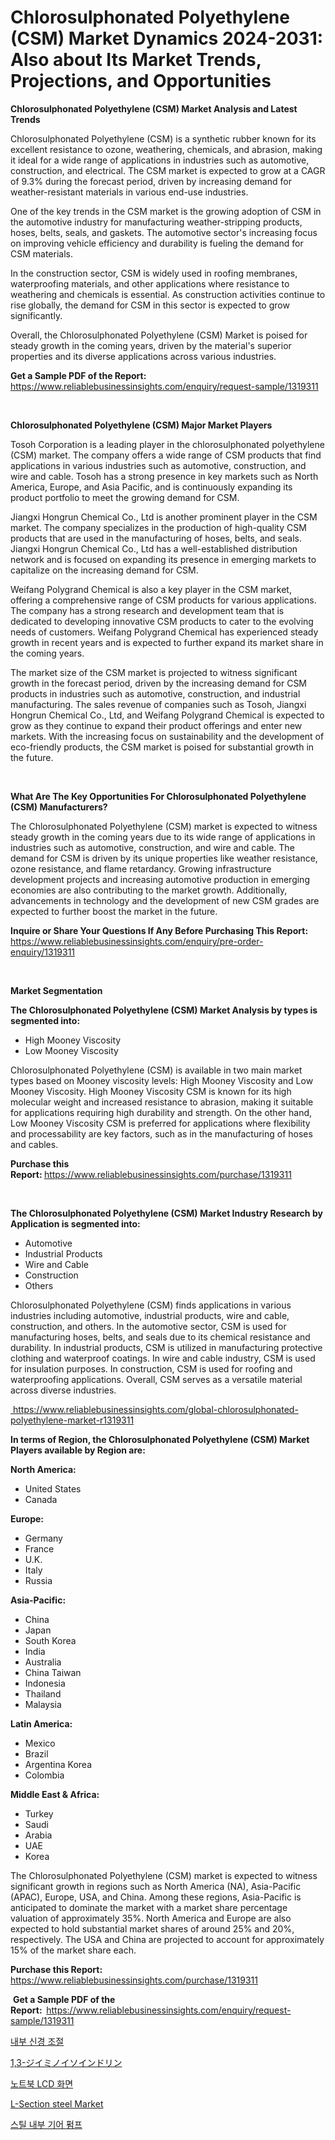 <p><h1>Chlorosulphonated Polyethylene (CSM) Market Dynamics 2024-2031: Also about Its Market Trends, Projections, and Opportunities</h1></p><p><strong>Chlorosulphonated Polyethylene (CSM) Market Analysis and Latest Trends</strong></p>
<p><p>Chlorosulphonated Polyethylene (CSM) is a synthetic rubber known for its excellent resistance to ozone, weathering, chemicals, and abrasion, making it ideal for a wide range of applications in industries such as automotive, construction, and electrical. The CSM market is expected to grow at a CAGR of 9.3% during the forecast period, driven by increasing demand for weather-resistant materials in various end-use industries.</p><p>One of the key trends in the CSM market is the growing adoption of CSM in the automotive industry for manufacturing weather-stripping products, hoses, belts, seals, and gaskets. The automotive sector's increasing focus on improving vehicle efficiency and durability is fueling the demand for CSM materials.</p><p>In the construction sector, CSM is widely used in roofing membranes, waterproofing materials, and other applications where resistance to weathering and chemicals is essential. As construction activities continue to rise globally, the demand for CSM in this sector is expected to grow significantly.</p><p>Overall, the Chlorosulphonated Polyethylene (CSM) Market is poised for steady growth in the coming years, driven by the material's superior properties and its diverse applications across various industries.</p></p>
<p><strong>Get a Sample PDF of the Report:&nbsp;</strong> <a href="https://www.reliablebusinessinsights.com/enquiry/request-sample/1319311">https://www.reliablebusinessinsights.com/enquiry/request-sample/1319311</a></p>
<p>&nbsp;</p>
<p><strong>Chlorosulphonated Polyethylene (CSM) Major Market Players</strong></p>
<p><p>Tosoh Corporation is a leading player in the chlorosulphonated polyethylene (CSM) market. The company offers a wide range of CSM products that find applications in various industries such as automotive, construction, and wire and cable. Tosoh has a strong presence in key markets such as North America, Europe, and Asia Pacific, and is continuously expanding its product portfolio to meet the growing demand for CSM.</p><p>Jiangxi Hongrun Chemical Co., Ltd is another prominent player in the CSM market. The company specializes in the production of high-quality CSM products that are used in the manufacturing of hoses, belts, and seals. Jiangxi Hongrun Chemical Co., Ltd has a well-established distribution network and is focused on expanding its presence in emerging markets to capitalize on the increasing demand for CSM.</p><p>Weifang Polygrand Chemical is also a key player in the CSM market, offering a comprehensive range of CSM products for various applications. The company has a strong research and development team that is dedicated to developing innovative CSM products to cater to the evolving needs of customers. Weifang Polygrand Chemical has experienced steady growth in recent years and is expected to further expand its market share in the coming years.</p><p>The market size of the CSM market is projected to witness significant growth in the forecast period, driven by the increasing demand for CSM products in industries such as automotive, construction, and industrial manufacturing. The sales revenue of companies such as Tosoh, Jiangxi Hongrun Chemical Co., Ltd, and Weifang Polygrand Chemical is expected to grow as they continue to expand their product offerings and enter new markets. With the increasing focus on sustainability and the development of eco-friendly products, the CSM market is poised for substantial growth in the future.</p></p>
<p>&nbsp;</p>
<p><strong>What Are The Key Opportunities For Chlorosulphonated Polyethylene (CSM) Manufacturers?</strong></p>
<p><p>The Chlorosulphonated Polyethylene (CSM) market is expected to witness steady growth in the coming years due to its wide range of applications in industries such as automotive, construction, and wire and cable. The demand for CSM is driven by its unique properties like weather resistance, ozone resistance, and flame retardancy. Growing infrastructure development projects and increasing automotive production in emerging economies are also contributing to the market growth. Additionally, advancements in technology and the development of new CSM grades are expected to further boost the market in the future.</p></p>
<p><strong>Inquire or Share Your Questions If Any Before Purchasing This Report:</strong> <a href="https://www.reliablebusinessinsights.com/enquiry/pre-order-enquiry/1319311">https://www.reliablebusinessinsights.com/enquiry/pre-order-enquiry/1319311</a></p>
<p>&nbsp;</p>
<p><strong>Market Segmentation</strong></p>
<p><strong>The Chlorosulphonated Polyethylene (CSM) Market Analysis by types is segmented into:</strong></p>
<p><ul><li>High Mooney Viscosity</li><li>Low Mooney Viscosity</li></ul></p>
<p><p>Chlorosulphonated Polyethylene (CSM) is available in two main market types based on Mooney viscosity levels: High Mooney Viscosity and Low Mooney Viscosity. High Mooney Viscosity CSM is known for its high molecular weight and increased resistance to abrasion, making it suitable for applications requiring high durability and strength. On the other hand, Low Mooney Viscosity CSM is preferred for applications where flexibility and processability are key factors, such as in the manufacturing of hoses and cables.</p></p>
<p><strong>Purchase this Report:&nbsp;</strong><a href="https://www.reliablebusinessinsights.com/purchase/1319311">https://www.reliablebusinessinsights.com/purchase/1319311</a></p>
<p>&nbsp;</p>
<p><strong>The Chlorosulphonated Polyethylene (CSM) Market Industry Research by Application is segmented into:</strong></p>
<p><ul><li>Automotive</li><li>Industrial Products</li><li>Wire and Cable</li><li>Construction</li><li>Others</li></ul></p>
<p><p>Chlorosulphonated Polyethylene (CSM) finds applications in various industries including automotive, industrial products, wire and cable, construction, and others. In the automotive sector, CSM is used for manufacturing hoses, belts, and seals due to its chemical resistance and durability. In industrial products, CSM is utilized in manufacturing protective clothing and waterproof coatings. In wire and cable industry, CSM is used for insulation purposes. In construction, CSM is used for roofing and waterproofing applications. Overall, CSM serves as a versatile material across diverse industries.</p></p>
<p><a href="https://www.reliablebusinessinsights.com/global-chlorosulphonated-polyethylene-market-r1319311">&nbsp;https://www.reliablebusinessinsights.com/global-chlorosulphonated-polyethylene-market-r1319311</a></p>
<p><strong>In terms of Region, the Chlorosulphonated Polyethylene (CSM) Market Players available by Region are:</strong></p>
<p>
    <p> <strong> North America: </strong>
        <ul>
            <li>United States</li>
            <li>Canada</li>
        </ul>
        </p> 
    <p> <strong> Europe: </strong>
        <ul>
            <li>Germany</li>
            <li>France</li>
            <li>U.K.</li>
            <li>Italy</li>
            <li>Russia</li>
        </ul>
        </p> 
    <p> <strong> Asia-Pacific: </strong>
        <ul>
            <li>China</li>
            <li>Japan</li>
            <li>South Korea</li>
            <li>India</li>
            <li>Australia</li>
            <li>China Taiwan</li>
            <li>Indonesia</li>
            <li>Thailand</li>
            <li>Malaysia</li>
        </ul>
        </p> 
    <p> <strong> Latin America: </strong>
        <ul>
            <li>Mexico</li>
            <li>Brazil</li>
            <li>Argentina Korea</li>
            <li>Colombia</li>
        </ul>
        </p> 
    <p> <strong> Middle East & Africa: </strong>
        <ul>
            <li>Turkey</li>
            <li>Saudi</li>
            <li>Arabia</li>
            <li>UAE</li>
            <li>Korea</li>
        </ul>
    </p>
    </p>
<p><p>The Chlorosulphonated Polyethylene (CSM) market is expected to witness significant growth in regions such as North America (NA), Asia-Pacific (APAC), Europe, USA, and China. Among these regions, Asia-Pacific is anticipated to dominate the market with a market share percentage valuation of approximately 35%. North America and Europe are also expected to hold substantial market shares of around 25% and 20%, respectively. The USA and China are projected to account for approximately 15% of the market share each.</p></p>
<p><strong>Purchase this Report: </strong><a href="https://www.reliablebusinessinsights.com/purchase/1319311">https://www.reliablebusinessinsights.com/purchase/1319311</a></p>
<p>&nbsp;<strong>Get a Sample PDF of the Report:&nbsp;&nbsp;</strong><a href="https://www.reliablebusinessinsights.com/enquiry/request-sample/1319311">https://www.reliablebusinessinsights.com/enquiry/request-sample/1319311</a></p>
<p><strong></strong></p>
<p><p><a href="https://medium.com/@elod.85/%EA%B8%80%EB%A1%9C%EB%B2%8C-%EB%82%B4%EB%B6%80-%EC%8B%A0%EA%B2%BD-%EC%A1%B0%EC%A0%88-%EC%8B%9C%EC%9E%A5-%EC%A0%9C%ED%92%88-%EC%9C%A0%ED%98%95-%EC%9D%91%EC%9A%A9-%EB%B6%84%EC%95%BC-%EC%A7%80%EC%97%AD-%EB%B0%8F-%EA%B8%B0%EC%97%85%EB%B3%84-%EC%82%B0%EC%97%85-%EC%84%B8%EA%B7%B8%EB%A8%BC%ED%8A%B8-%EC%A0%84%EB%A7%9D-%EC%8B%9C%EC%9E%A5-%ED%8F%89%EA%B0%80-%EA%B2%BD%EC%9F%81-%EC%83%81%ED%99%A9-%ED%8A%B8%EB%A0%8C%EB%93%9C-%EB%B0%8F-%EC%98%88%EC%B8%A1-2024-2031-99c07efe1ede">내부 신경 조절</a></p><p><a href="https://medium.com/@loganchynna/2024%E5%B9%B4%E3%81%8B%E3%82%892031%E5%B9%B4%E3%81%BE%E3%81%A7%E3%81%AE%E3%82%B0%E3%83%AD%E3%83%BC%E3%83%90%E3%83%AB1-3-%E3%82%B8%E3%82%A4%E3%83%9F%E3%83%8E%E3%82%A4%E3%82%BD%E3%82%A4%E3%83%B3%E3%83%89%E3%83%AA%E3%83%B3%E5%B8%82%E5%A0%B4%E3%81%AE%E6%A9%9F%E4%BC%9A%E3%81%A8%E4%BA%88%E6%B8%AC-fadcd2a4f2b7">1,3-ジイミノイソインドリン</a></p><p><a href="https://medium.com/@bartlakin95/%EB%85%B8%ED%8A%B8%EB%B6%81-lcd-%EC%8A%A4%ED%81%AC%EB%A6%B0-%EC%8B%9C%EC%9E%A5-%EA%B7%9C%EB%AA%A8%EB%8A%94-%EC%97%B0%ED%8F%89%EA%B7%A0-%EC%84%B1%EC%9E%A5%EB%A5%A0-%EB%A1%9C-%EC%84%B1%EC%9E%A5%ED%95%98%EA%B3%A0-%EC%9E%88%EC%9C%BC%EB%A9%B0-%EB%B3%B8-%EB%B3%B4%EA%B3%A0%EC%84%9C%EB%8A%94-%EC%9C%A0%ED%98%95-%EC%9D%91%EC%9A%A9-%EC%84%B1%EC%9E%A5-%EB%B0%8F-2024%EB%85%84%EB%B6%80%ED%84%B0-2031%EB%85%84%EA%B9%8C%EC%A7%80%EC%9D%98-%EC%98%88%EC%B8%A1-%EB%B6%84%EC%84%9D%EC%9D%84-%EB%8B%A4%EB%A3%A8%EA%B3%A0-%EC%9E%88%EC%8A%B5%EB%8B%88%EB%8B%A4-a06791c9e2ed">노트북 LCD 화면</a></p><p><a href="https://github.com/redneck06/Market-Research-Report-List-3/blob/main/l-section-steel-market.md">L-Section steel Market</a></p><p><a href="https://github.com/HarrisonKitto2022/Market-Research-Report-List-1/blob/main/4557795145937.md">스틸 내부 기어 펌프</a></p></p>